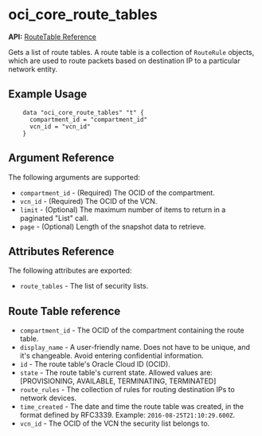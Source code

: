 # oci\_core\_route\_tables

**API:** [RouteTable Reference][c78b8cc0]

  [c78b8cc0]: https://docs.us-phoenix-1.oraclecloud.com/api/#/en/iaas/20160918/RouteTable/ "RouteTableReference"

Gets a list of route tables. A route table is a collection of `RouteRule` objects, which are used to route packets based on destination IP to a particular network entity.

## Example Usage

```
    data "oci_core_route_tables" "t" {
      compartment_id = "compartment_id"
      vcn_id = "vcn_id"
    }
```

## Argument Reference

The following arguments are supported:

* `compartment_id` - (Required) The OCID of the compartment.
* `vcn_id` - (Required) The OCID of the VCN.
* `limit` - (Optional) The maximum number of items to return in a paginated "List" call.
* `page` - (Optional) Length of the snapshot data to retrieve.

## Attributes Reference

The following attributes are exported:

* `route_tables` - The list of security lists.

## Route Table reference
* `compartment_id` - The OCID of the compartment containing the route table.
* `display_name` - A user-friendly name. Does not have to be unique, and it's changeable. Avoid entering confidential information.
* `id` - The route table's Oracle Cloud ID (OCID).
* `state` - The route table's current state. Allowed values are: [PROVISIONING, AVAILABLE, TERMINATING, TERMINATED]
* `route_rules` - The collection of rules for routing destination IPs to network devices.
* `time_created` - The date and time the route table was created, in the format defined by RFC3339.  Example: `2016-08-25T21:10:29.600Z`.
* `vcn_id` - The OCID of the VCN the security list belongs to.
